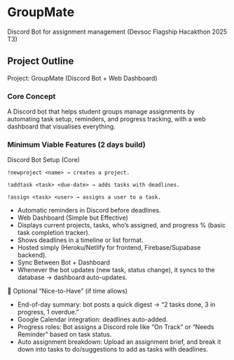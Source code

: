 # GroupMate
Discord Bot for assignment management (Devsoc Flagship Hacakthon 2025 T3)

## Project Outline
Project: GroupMate (Discord Bot + Web Dashboard)
### Core Concept
A Discord bot that helps student groups manage assignments by automating task setup, reminders, and progress tracking, with a web dashboard that visualises everything.

### Minimum Viable Features (2 days build)
Discord Bot Setup (Core)

`!newproject <name> → creates a project.`

`!addtask <task> <due-date> → adds tasks with deadlines.`

`!assign <task> <user> → assigns a user to a task.`

- Automatic reminders in Discord before deadlines.
- Web Dashboard (Simple but Effective)
- Displays current projects, tasks, who’s assigned, and progress % (basic task completion tracker).
- Shows deadlines in a timeline or list format.
- Hosted simply (Heroku/Netlify for frontend, Firebase/Supabase backend).
- Sync Between Bot + Dashboard
- Whenever the bot updates (new task, status change), it syncs to the database → dashboard auto-updates.

🔹 Optional “Nice-to-Have” (if time allows)
- End-of-day summary: bot posts a quick digest → “2 tasks done, 3 in progress, 1 overdue.”
- Google Calendar integration: deadlines auto-added.
- Progress roles: Bot assigns a Discord role like “On Track” or “Needs Reminder” based on task status.
- Auto assignment breakdown: Upload an assignment brief, and break it down into tasks to do/suggestions to add as tasks with deadlines.

